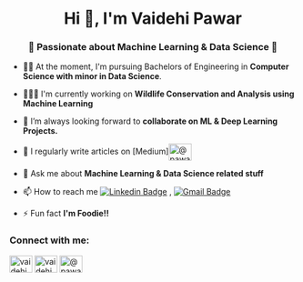 <h1 align="center">Hi 👋, I'm Vaidehi Pawar</h1>
<h3 align="center">🚀 Passionate about Machine Learning & Data Science 🚀</h3>

- 👩‍🎓 At the moment, I'm pursuing Bachelors of Engineering in **Computer Science with minor in Data Science**.
  
- 👩🏻‍💻 I'm currently working on **Wildlife Conservation and Analysis using Machine Learning**

- 👯 I’m always looking forward to **collaborate on ML & Deep Learning Projects.**

- 📝 I regularly write articles on [Medium]<a href="https://medium.com/@pawar.vaidehi613" target="blank"><img align="center" src="https://raw.githubusercontent.com/rahuldkjain/github-profile-readme-generator/master/src/images/icons/Social/medium.svg" alt="@pawar vaidehi" height="30" width="40" /></a>

- 💬 Ask me about **Machine Learning & Data Science related stuff**

- 📫 How to reach me [![Linkedin Badge](https://img.shields.io/badge/-LinkedIn-blue?style=flat-square&logo=Linkedin&logoColor=white&link=)](https://www.linkedin.com/in/vaidehi-pawar-10b48b213/) 
, [![Gmail Badge](https://img.shields.io/badge/-Gmail-c14438?style=flat-square&logo=Gmail&logoColor=white&link=mailto:shuklaraghav321.com)](mailto:pawar.vaidehi613@gmail.com)

- ⚡ Fun fact **I'm Foodie!!**

<h3 align="left">Connect with me:</h3>
<p align="left">
<a href="https://twitter.com/vaidehi613" target="blank"><img align="center" src="https://raw.githubusercontent.com/rahuldkjain/github-profile-readme-generator/master/src/images/icons/Social/twitter.svg" alt="vaidehi613" height="30" width="40" /></a>
<a href="https://www.linkedin.com/in/vaidehi-pawar-10b48b213/ " target="blank"><img align="center" src="https://raw.githubusercontent.com/rahuldkjain/github-profile-readme-generator/master/src/images/icons/Social/linked-in-alt.svg" alt="vaidehi pawar" height="30" width="40" /></a>
<a href="https://medium.com/@pawar.vaidehi613" target="blank"><img align="center" src="https://raw.githubusercontent.com/rahuldkjain/github-profile-readme-generator/master/src/images/icons/Social/medium.svg" alt="@pawar vaidehi" height="30" width="40" /></a>
</p>

